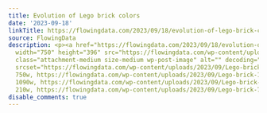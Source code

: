 ```yaml
---
title: Evolution of Lego brick colors
date: '2023-09-18'
linkTitle: https://flowingdata.com/2023/09/18/evolution-of-lego-brick-colors/
source: FlowingData
description: <p><a href="https://flowingdata.com/2023/09/18/evolution-of-lego-brick-colors/"><img
  width="750" height="396" src="https://flowingdata.com/wp-content/uploads/2023/09/Lego-brick-750x396.png"
  class="attachment-medium size-medium wp-post-image" alt="" decoding="async" fetchpriority="high"
  srcset="https://flowingdata.com/wp-content/uploads/2023/09/Lego-brick-750x396.png
  750w, https://flowingdata.com/wp-content/uploads/2023/09/Lego-brick-1090x575.png
  1090w, https://flowingdata.com/wp-content/uploads/2023/09/Lego-brick-210x111.png
  210w, https://flowingdata.com/wp-content/uploads/2023/09/Lego-brick-7 ...
disable_comments: true
---
```

<p><a href="https://flowingdata.com/2023/09/18/evolution-of-lego-brick-colors/"><img width="750" height="396" src="https://flowingdata.com/wp-content/uploads/2023/09/Lego-brick-750x396.png" class="attachment-medium size-medium wp-post-image" alt="" decoding="async" fetchpriority="high" srcset="https://flowingdata.com/wp-content/uploads/2023/09/Lego-brick-750x396.png 750w, https://flowingdata.com/wp-content/uploads/2023/09/Lego-brick-1090x575.png 1090w, https://flowingdata.com/wp-content/uploads/2023/09/Lego-brick-210x111.png 210w, https://flowingdata.com/wp-content/uploads/2023/09/Lego-brick-7 ...
